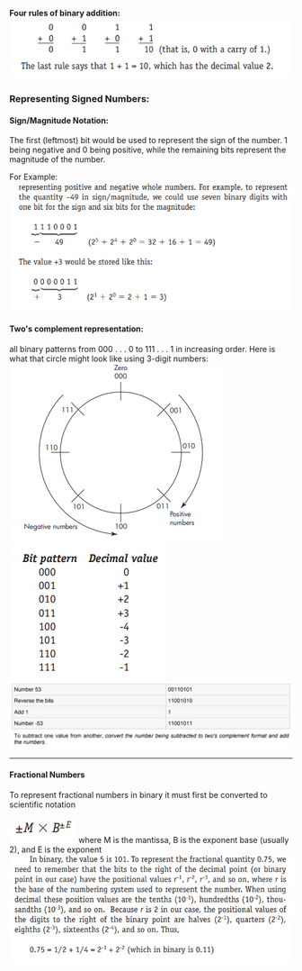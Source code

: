 **Four rules of binary addition:**
![](CPS%20101/Documents/Images/Pasted%20image%2020221124175547.png)

### Representing Signed Numbers:

#### Sign/Magnitude Notation:
The first (leftmost) bit would be used to represent the sign of the number. 1 being negative and 0 being positive, while the remaining bits represent the magnitude of the number. 

For Example: 
![](CPS%20101/Documents/Images/Pasted%20image%2020221124175913.png)

#### Two's complement representation:
all binary patterns from 000 . . . 0 to 111 . . . 1 in increasing order. Here is what that circle might look like using 3-digit numbers:
![](CPS%20101/Documents/Images/Pasted%20image%2020221124180216.png)
![](CPS%20101/Documents/Images/Pasted%20image%2020221124180256.png)
![](Pasted%20image%2020230112062451.png)

---
#### Fractional Numbers

To represent fractional numbers in binary it must first be converted to scientific notation

![](CPS%20101/Documents/Images/Pasted%20image%2020221124180853.png)
where M is the mantissa, B is the exponent base (usually 2), and E is the exponent
![](CPS%20101/Documents/Images/Pasted%20image%2020221124181121.png)

